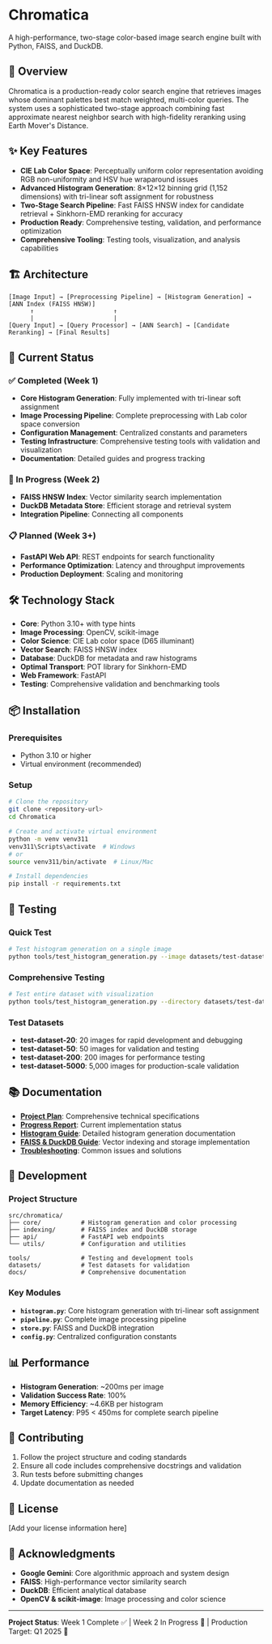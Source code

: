 # Chromatica

A high-performance, two-stage color-based image search engine built with Python, FAISS, and DuckDB.

## 🎯 Overview

Chromatica is a production-ready color search engine that retrieves images whose dominant palettes best match weighted, multi-color queries. The system uses a sophisticated two-stage approach combining fast approximate nearest neighbor search with high-fidelity reranking using Earth Mover's Distance.

## ✨ Key Features

- **CIE Lab Color Space**: Perceptually uniform color representation avoiding RGB non-uniformity and HSV hue wraparound issues
- **Advanced Histogram Generation**: 8×12×12 binning grid (1,152 dimensions) with tri-linear soft assignment for robustness
- **Two-Stage Search Pipeline**: Fast FAISS HNSW index for candidate retrieval + Sinkhorn-EMD reranking for accuracy
- **Production Ready**: Comprehensive testing, validation, and performance optimization
- **Comprehensive Tooling**: Testing tools, visualization, and analysis capabilities

## 🏗️ Architecture

```
[Image Input] → [Preprocessing Pipeline] → [Histogram Generation] → [ANN Index (FAISS HNSW)]
      ↑                      ↑
      |                      |
[Query Input] → [Query Processor] → [ANN Search] → [Candidate Reranking] → [Final Results]
```

## 🚀 Current Status

### ✅ Completed (Week 1)
- **Core Histogram Generation**: Fully implemented with tri-linear soft assignment
- **Image Processing Pipeline**: Complete preprocessing with Lab color space conversion
- **Configuration Management**: Centralized constants and parameters
- **Testing Infrastructure**: Comprehensive testing tools with validation and visualization
- **Documentation**: Detailed guides and progress tracking

### 🔄 In Progress (Week 2)
- **FAISS HNSW Index**: Vector similarity search implementation
- **DuckDB Metadata Store**: Efficient storage and retrieval system
- **Integration Pipeline**: Connecting all components

### 📋 Planned (Week 3+)
- **FastAPI Web API**: REST endpoints for search functionality
- **Performance Optimization**: Latency and throughput improvements
- **Production Deployment**: Scaling and monitoring

## 🛠️ Technology Stack

- **Core**: Python 3.10+ with type hints
- **Image Processing**: OpenCV, scikit-image
- **Color Science**: CIE Lab color space (D65 illuminant)
- **Vector Search**: FAISS HNSW index
- **Database**: DuckDB for metadata and raw histograms
- **Optimal Transport**: POT library for Sinkhorn-EMD
- **Web Framework**: FastAPI
- **Testing**: Comprehensive validation and benchmarking tools

## 📦 Installation

### Prerequisites
- Python 3.10 or higher
- Virtual environment (recommended)

### Setup
```bash
# Clone the repository
git clone <repository-url>
cd Chromatica

# Create and activate virtual environment
python -m venv venv311
venv311\Scripts\activate  # Windows
# or
source venv311/bin/activate  # Linux/Mac

# Install dependencies
pip install -r requirements.txt
```

## 🧪 Testing

### Quick Test
```bash
# Test histogram generation on a single image
python tools/test_histogram_generation.py --image datasets/test-dataset-20/a1.png
```

### Comprehensive Testing
```bash
# Test entire dataset with visualization
python tools/test_histogram_generation.py --directory datasets/test-dataset-50/ --output-format both
```

### Test Datasets
- **test-dataset-20**: 20 images for rapid development and debugging
- **test-dataset-50**: 50 images for validation and testing
- **test-dataset-200**: 200 images for performance testing
- **test-dataset-5000**: 5,000 images for production-scale validation

## 📚 Documentation

- **[Project Plan](docs/.cursor/critical_instructions.md)**: Comprehensive technical specifications
- **[Progress Report](docs/progress.md)**: Current implementation status
- **[Histogram Guide](docs/histogram_generation_guide.md)**: Detailed histogram generation documentation
- **[FAISS & DuckDB Guide](docs/faiss_duckdb_guide.md)**: Vector indexing and storage implementation
- **[Troubleshooting](docs/troubleshooting.md)**: Common issues and solutions

## 🔧 Development

### Project Structure
```
src/chromatica/
├── core/           # Histogram generation and color processing
├── indexing/       # FAISS index and DuckDB storage
├── api/            # FastAPI web endpoints
└── utils/          # Configuration and utilities

tools/              # Testing and development tools
datasets/           # Test datasets for validation
docs/               # Comprehensive documentation
```

### Key Modules
- **`histogram.py`**: Core histogram generation with tri-linear soft assignment
- **`pipeline.py`**: Complete image processing pipeline
- **`store.py`**: FAISS and DuckDB integration
- **`config.py`**: Centralized configuration constants

## 📊 Performance

- **Histogram Generation**: ~200ms per image
- **Validation Success Rate**: 100%
- **Memory Efficiency**: ~4.6KB per histogram
- **Target Latency**: P95 < 450ms for complete search pipeline

## 🤝 Contributing

1. Follow the project structure and coding standards
2. Ensure all code includes comprehensive docstrings and validation
3. Run tests before submitting changes
4. Update documentation as needed

## 📄 License

[Add your license information here]

## 🙏 Acknowledgments

- **Google Gemini**: Core algorithmic approach and system design
- **FAISS**: High-performance vector similarity search
- **DuckDB**: Efficient analytical database
- **OpenCV & scikit-image**: Image processing and color science

---

**Project Status**: Week 1 Complete ✅ | Week 2 In Progress 🔄 | Production Target: Q1 2025 🎯

